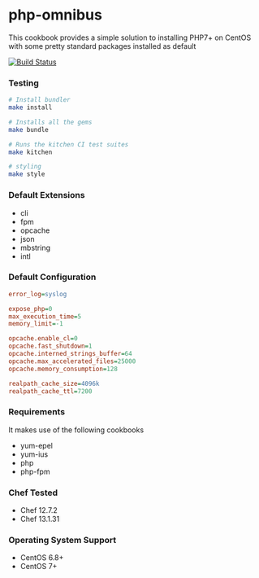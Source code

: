# php-omnibus

This cookbook provides a simple solution to installing PHP7+ on CentOS with some pretty
standard packages installed as default

[![Build Status](https://travis-ci.org/usemarkup/chef-php-omnibus.svg?branch=master)](https://travis-ci.org/usemarkup/chef-php-omnibus)

### Testing
```bash
# Install bundler
make install

# Installs all the gems
make bundle

# Runs the kitchen CI test suites
make kitchen

# styling
make style
```

### Default Extensions

- cli
- fpm
- opcache
- json
- mbstring
- intl

### Default Configuration

```ini
error_log=syslog

expose_php=0
max_execution_time=5
memory_limit=-1

opcache.enable_cl=0
opcache.fast_shutdown=1
opcache.interned_strings_buffer=64
opcache.max_accelerated_files=25000
opcache.memory_consumption=128

realpath_cache_size=4096k
realpath_cache_ttl=7200
```

### Requirements

It makes use of the following cookbooks

- yum-epel
- yum-ius
- php
- php-fpm

### Chef Tested

- Chef 12.7.2
- Chef 13.1.31

### Operating System Support

- CentOS 6.8+
- CentOS 7+
